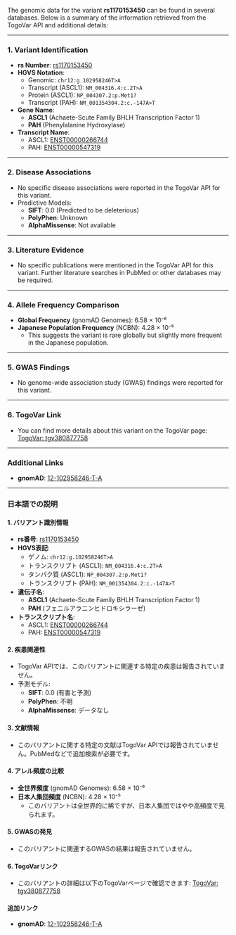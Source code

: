 The genomic data for the variant **rs1170153450** can be found in several databases. Below is a summary of the information retrieved from the TogoVar API and additional details:

---

### 1. **Variant Identification**
- **rs Number**: [rs1170153450](https://identifiers.org/dbsnp/rs1170153450)
- **HGVS Notation**:
  - Genomic: `chr12:g.102958246T>A`
  - Transcript (ASCL1): `NM_004316.4:c.2T>A`
  - Protein (ASCL1): `NP_004307.2:p.Met1?`
  - Transcript (PAH): `NM_001354304.2:c.-147A>T`
- **Gene Name**: 
  - **ASCL1** (Achaete-Scute Family BHLH Transcription Factor 1)
  - **PAH** (Phenylalanine Hydroxylase)
- **Transcript Name**:
  - ASCL1: [ENST00000266744](https://www.ensembl.org/Homo_sapiens/Transcript/Summary?db=core;t=ENST00000266744)
  - PAH: [ENST00000547319](https://www.ensembl.org/Homo_sapiens/Transcript/Summary?db=core;t=ENST00000547319)

---

### 2. **Disease Associations**
- No specific disease associations were reported in the TogoVar API for this variant.
- Predictive Models:
  - **SIFT**: 0.0 (Predicted to be deleterious)
  - **PolyPhen**: Unknown
  - **AlphaMissense**: Not available

---

### 3. **Literature Evidence**
- No specific publications were mentioned in the TogoVar API for this variant. Further literature searches in PubMed or other databases may be required.

---

### 4. **Allele Frequency Comparison**
- **Global Frequency** (gnomAD Genomes): 6.58 × 10⁻⁶
- **Japanese Population Frequency** (NCBN): 4.28 × 10⁻⁵
  - This suggests the variant is rare globally but slightly more frequent in the Japanese population.

---

### 5. **GWAS Findings**
- No genome-wide association study (GWAS) findings were reported for this variant.

---

### 6. **TogoVar Link**
- You can find more details about this variant on the TogoVar page: [TogoVar: tgv380877758](https://togovar.org/dbsnp/rs1170153450)

---

### Additional Links
- **gnomAD**: [12-102958246-T-A](https://gnomad.broadinstitute.org/variant/12-102958246-T-A?dataset=gnomad_r4)

---

### 日本語での説明

#### 1. **バリアント識別情報**
- **rs番号**: [rs1170153450](https://identifiers.org/dbsnp/rs1170153450)
- **HGVS表記**:
  - ゲノム: `chr12:g.102958246T>A`
  - トランスクリプト (ASCL1): `NM_004316.4:c.2T>A`
  - タンパク質 (ASCL1): `NP_004307.2:p.Met1?`
  - トランスクリプト (PAH): `NM_001354304.2:c.-147A>T`
- **遺伝子名**:
  - **ASCL1** (Achaete-Scute Family BHLH Transcription Factor 1)
  - **PAH** (フェニルアラニンヒドロキシラーゼ)
- **トランスクリプト名**:
  - ASCL1: [ENST00000266744](https://www.ensembl.org/Homo_sapiens/Transcript/Summary?db=core;t=ENST00000266744)
  - PAH: [ENST00000547319](https://www.ensembl.org/Homo_sapiens/Transcript/Summary?db=core;t=ENST00000547319)

#### 2. **疾患関連性**
- TogoVar APIでは、このバリアントに関連する特定の疾患は報告されていません。
- 予測モデル:
  - **SIFT**: 0.0 (有害と予測)
  - **PolyPhen**: 不明
  - **AlphaMissense**: データなし

#### 3. **文献情報**
- このバリアントに関する特定の文献はTogoVar APIでは報告されていません。PubMedなどで追加検索が必要です。

#### 4. **アレル頻度の比較**
- **全世界頻度** (gnomAD Genomes): 6.58 × 10⁻⁶
- **日本人集団頻度** (NCBN): 4.28 × 10⁻⁵
  - このバリアントは全世界的に稀ですが、日本人集団ではやや高頻度で見られます。

#### 5. **GWASの発見**
- このバリアントに関連するGWASの結果は報告されていません。

#### 6. **TogoVarリンク**
- このバリアントの詳細は以下のTogoVarページで確認できます: [TogoVar: tgv380877758](https://togovar.org/dbsnp/rs1170153450)

#### 追加リンク
- **gnomAD**: [12-102958246-T-A](https://gnomad.broadinstitute.org/variant/12-102958246-T-A?dataset=gnomad_r4)